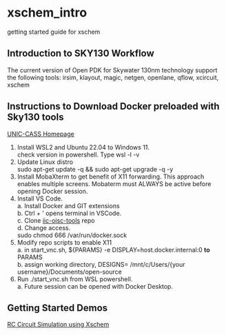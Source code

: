 # xschem_intro
getting started guide for xschem

## Introduction to SKY130 Workflow
The current version of Open PDK for Skywater 130nm technology support the following tools:
irsim, klayout, magic, netgen, openlane, qflow, xcircuit, xschem

## Instructions to Download Docker preloaded with Sky130 tools
[UNIC-CASS Homepage](https://kwantaekim.github.io/2024/05/25/OSE-Docker/#docker-1)
1.  Install WSL2 and Ubuntu 22.04 to Windows 11. <br />
check version in powershell.  Type wsl -l -v
3.  Update Linux distro <br />
sudo apt-get update -q && sudo apt-get upgrade -q -y
4.  Install MobaXterm to get benefit of X11 forwarding.  This approach enables multiple screens.  Mobaterm must ALWAYS be active before opening Docker session.
5.  Install VS Code.<br />
a. Install Docker and GIT extensions<br />
b. Ctrl + ' opens terminal in VSCode.<br />
c. Clone [iic-oisc-tools](https://github.com/iic-jku/iic-osic-tools) repo <br />
d. Change access.<br />
		sudo chmod 666 /var/run/docker.sock<br />
7.  Modify repo scripts to enable X11<br />
	a.  in start_vnc.sh, ${PARAMS} -e DISPLAY=host.docker.internal:0 **to** PARAMS<br />
	b.  assign working directory, DESIGNS= /mnt/c/Users/{your username}/Documents/open-source<br />
8.  Run ./start_vnc.sh from WSL powershell.<br />
	a.  Future session can be opened with Docker Desktop.<br />

## Getting Started Demos
[RC Circuit Simulation using Xschem](https://www.youtube.com/watch?v=qbf9CbWoX4w)
